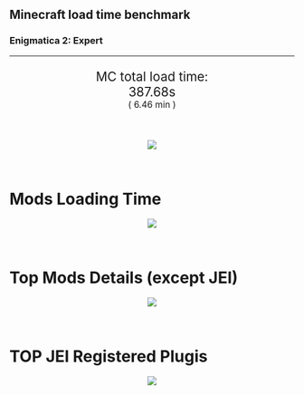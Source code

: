 ## Minecraft load time benchmark
### Enigmatica 2: Expert

---

<p align="center" style="font-size:160%;">
MC total load time:<br>
<!--TOTAL_LOAD_TIME-->
387.68s
<!---->
<br>
<sup><sub>(
<!--TOTAL_LOAD_TIME_MINUTES-->
6.46 min
<!---->
)</sub></sup>
</p>

<br>


<p align="center">
<img src="https://quickchart.io/chart?w=400&h=30&c={
  type: 'horizontalBar',
  data: {
    datasets: [
      {label: 'MODS:', data: [/*TOTAL_MODS_TIME*/
        281.26
      /**/]},
      {label: 'FML stuff:',data: [/*TOTAL_STUF_TIME*/
        106.41
      /**/]}
    ]
  },
  options: {
    scales: {
      xAxes: [{display: false,stacked: true}],
      yAxes: [{display: false,stacked: true}],
    },
    elements: {rectangle: {borderWidth: 2}},
    legend: {display: false,},
    plugins: {datalabels: {color: 'white',formatter: (value, context) =>
      `${context.dataset.label} ${value}s`
    }}
  }
}"/>
</p>

<br>

# Mods Loading Time
<p align="center">
<img src="https://quickchart.io/chart?w=400&h=300&c={
  options: {
    cutoutPercentage: 25,
    plugins: {
      legend: !1,
      outlabels: {
        stretch: 5,
        padding: 1
      }
    }
  },
  type: 'outlabeledPie',
  data: {...
/*mods_loading_time*/
`
549D3C  48.46s Thaumcraft;
3C639D  12.34s Just Enough Items;
36598D  20.13s Just Enough Items (Plugins);
36598D  10.18s Just Enough Items (Ingredient Filter);
9D5E3C  22.23s CraftTweaker2;
8D5536   2.12s CraftTweaker2 (Script Loading);
9D3C66   1.86s Tinkers' Construct;
8D365C  14.18s Tinkers' Construct (Oredict Melting);
733C9D  11.49s Immersive Engineering;
9D3C8F   9.89s IndustrialCraft 2;
979D3C   9.22s Minecraft Forge;
3C9D59   7.46s Ender IO;
8D9D3C   5.89s Forge Mod Loader;
3C9D86   5.80s Astral Sorcery;
599D3C   4.04s OpenComputers;
3C759D   3.79s Applied Energistics 2;
3C9A9D   3.71s Animania;
4C9D3C   3.35s Recurrent Complex;
9D3C3C   3.31s Forestry;
923C9D   2.90s Integrated Dynamics;
3F3C9D   2.87s Thermal Expansion;
3C939D   2.31s Quark;
3C9D3C   2.27s Extra Utilities 2;
9D6B3C   2.18s Cyclic;
444444  30.00s 20 Other mods;
333333  34.99s 98 'Fast' mods (load 1.0s - 0.1s);
222222   4.32s 133 'Instant' mods (load %3C 0.1s)
`
/**/
    .split(';').reduce((a, l) => {
      l.match(/(\w{6}) *(\d*\.\d*)s (.*)/)
      .slice(1).map((a, i) => [`${String.fromCharCode(35)}${a}`, parseFloat(a), a][i])
      .forEach((s, i) => 
        [a.datasets[0].backgroundColor, a.datasets[0].data, a.labels][i].push(s)
      );
      return a
    }, {
      labels: [],
      datasets: [{
        backgroundColor: [],
        data: [],
        borderColor: 'rgba(22,22,22,0.3)',
        borderWidth: 1
      }]
    })
  }
}"/>
</p>

<br>

# Top Mods Details (except JEI)
<p align="center">
<img src="https://quickchart.io/chart?w=400&h=450&c={options: {
    scales: {
      xAxes: [{stacked: true}],
      yAxes: [{stacked: true}],
    },
    plugins: {
      datalabels: {
        anchor: 'end',
        align: 'top',
        color: 'white',
        backgroundColor: 'rgba(46, 140, 171, 0.6)',
        borderColor: 'rgba(41, 168, 194, 1.0)',
        borderWidth: 1,
        borderRadius: 3,
        padding: 0,
        formatter: (v,ctx) => 
          ctx.datasetIndex!=ctx.chart.data.datasets.length-1 ? null
            : `${((ctx.chart.data.datasets.reduce((a,b)=>a- -b.data[ctx.dataIndex], 0) * 100) | 0) /100}s`
      },
    }
  },
  type: 'bar',
  data: {...(()=>{
let a={labels:[],datasets:[]};
/*FML_STEPS*/
`
1: Construction;
2: Loading Resources;
3: PreInitialization;
4: Initialization;
5: InterModComms$IMC;
6: PostInitialization;
7: LoadComplete;
8: ModIdMapping
`
/**/
.split(';')
.map(l=>l.match(/\d: (.*)/).slice(1))
.forEach(([name])=>a.datasets.push({label:name,data:[]}));
/*FML_STEPS_DETAILS*/
`
                          1      2      3      4      5      6      7      8  ;
Thaumcraft            |  0.42|  0.01|  0.14|  0.37|  0.01| 47.51|  0.00|  0.00;
CraftTweaker2         |  0.36|  0.00|  1.26|  0.01|  0.00|  3.87| 18.85|  0.00;
Tinkers' Construct    |  0.66|  0.01|  0.13|  0.04|  0.00| 15.21|  0.00|  0.00;
Immersive Engineering |  0.82|  0.01|  0.91|  0.85|  0.00|  8.91|  0.00|  0.00;
IndustrialCraft 2     |  0.63|  0.01|  7.25|  0.63|  0.00|  1.36|  0.00|  0.00;
Minecraft Forge       |  0.04|  0.00|  0.23|  0.00|  0.00|  0.00|  0.00|  8.94;
Ender IO              |  1.33|  0.01|  2.38|  0.38|  2.12|  1.25|  0.00|  0.00;
Forge Mod Loader      |  5.88|  0.00|  0.00|  0.00|  0.00|  0.00|  0.00|  0.00;
Astral Sorcery        |  0.22|  0.01|  3.62|  1.25|  0.00|  0.70|  0.00|  0.00;
OpenComputers         |  0.15|  0.01|  1.68|  2.03|  0.17|  0.00|  0.00|  0.00
`
/**/
.split(';').slice(1)
.map(l=>l.split('|').map(s=>s.trim()))
.forEach(([name, ...arr],i)=>{
  a.labels.push(name);
  arr.forEach((v,j)=>a.datasets[j].data[i]=v)
});return a})()}}"/>
</p>

<br>

# TOP JEI Registered Plugis
<p align="center">
<img src="https://quickchart.io/chart?w=700&c={
  options: {
    elements: {rectangle: {borderWidth: 1}},
    legend: false
  },
  type: 'horizontalBar',
  data: {...(()=>{
let a={labels:[],datasets:[{
  backgroundColor: 'rgba(0, 99, 132, 0.5)',
  borderColor: 'rgb(0, 99, 132)',
  data: []
}]};
/*JEI_PLUGINS*/
`
  3.20: crazypants.enderio.machines.integration.jei.MachinesPlugin;
  2.93: li.cil.oc.integration.jei.ModPluginOpenComputers;
  2.34: com.rwtema.extrautils2.crafting.jei.XUJEIPlugin;
  1.57: cofh.thermalexpansion.plugins.jei.JEIPluginTE;
  1.57: jeresources.jei.JEIConfig;
  1.28: mezz.jei.plugins.vanilla.VanillaPlugin;
  1.23: forestry.factory.recipes.jei.FactoryJeiPlugin;
  0.79: com.buuz135.industrial.jei.JEICustomPlugin;
  0.71: ic2.jeiIntegration.SubModule;
  0.69: tinker_io.plugins.jei.JEIPlugin;
  0.51: com.buuz135.thaumicjei.ThaumcraftJEIPlugin;
  0.35: nc.integration.jei.NCJEI;
  0.25: com.buuz135.jeivillagers.jei.VillagerPlugin;
  0.19: ninjabrain.gendustryjei.GendustryJEIPlugin;
  0.17: exnihilocreatio.compatibility.jei.CompatJEI;
  2.34: Other 86 Plugins
`
/**/
.split(';')
.map(l=>l.split(':'))
.forEach(([time, name])=>{
  a.labels.push(name);
  a.datasets[0].data.push(time)
})
;return a})()
  }
}"/>
</p>